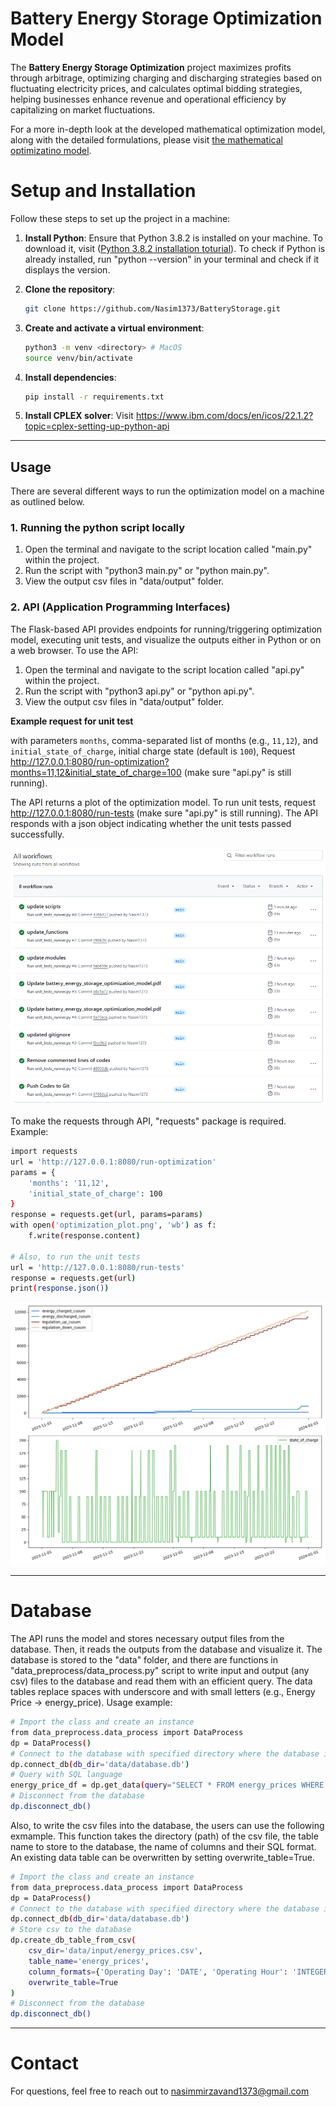 
# Battery Energy Storage Optimization Model

The **Battery Energy Storage Optimization** project maximizes profits through arbitrage, optimizing charging and discharging strategies based on fluctuating electricity prices, and calculates optimal bidding strategies, helping businesses enhance revenue and operational efficiency by capitalizing on market fluctuations.

For a more in-depth look at the developed mathematical optimization model, along with the detailed formulations, please visit [the mathematical optimizatino model](/documents/battery_energy_storage_optimization_model.pdf).

# Setup and Installation

Follow these steps to set up the project in a machine:


1. **Install Python**:
    Ensure that Python 3.8.2 is installed on your machine. To download it, visit ([Python 3.8.2 installation toturial](https://www.python.org/downloads/release/python-382/)). To check if Python is already installed, run "python --version" in your terminal and check if it displays the version.

2. **Clone the repository**:
    ```bash
    git clone https://github.com/Nasim1373/BatteryStorage.git
    ```

3. **Create and activate a virtual environment**:
    ```bash
    python3 -m venv <directory> # MacOS
    source venv/bin/activate
    ```

4. **Install dependencies**:
    ```bash
    pip install -r requirements.txt
    ```

5. **Install CPLEX solver**:
    Visit https://www.ibm.com/docs/en/icos/22.1.2?topic=cplex-setting-up-python-api

---

## Usage

There are several different ways to run the optimization model on a machine as outlined below.

### 1. Running the python script locally

1. Open the terminal and navigate to the script location called "main.py" within the project.
2. Run the script with "python3 main.py" or "python main.py".
3. View the output csv files in "data/output" folder.


### 2. API (Application Programming Interfaces)

The Flask-based API provides endpoints for running/triggering optimization model, executing unit tests, and visualize the outputs either in Python or on a web browser. To use the API:

1. Open the terminal and navigate to the script location called "api.py" within the project.
2. Run the script with "python3 api.py" or "python api.py".
3. View the output csv files in "data/output" folder.

**Example request for unit test**

with parameters `months`, comma-separated list of months (e.g., `11,12`), and `initial_state_of_charge`, initial charge state (default is `100`), Request http://127.0.0.1:8080/run-optimization?months=11,12&initial_state_of_charge=100 (make sure "api.py" is still running).

The API returns a plot of the optimization model. To run unit tests, request http://127.0.0.1:8080/run-tests (make sure "api.py" is still running). The API responds with a json object indicating whether the unit tests passed successfully.

![Alt text](documents/unit_test_screenshot.png)

To make the requests through API, "requests" package is required. Example:

```bash
import requests
url = 'http://127.0.0.1:8080/run-optimization'
params = {
    'months': '11,12',
    'initial_state_of_charge': 100
}
response = requests.get(url, params=params)
with open('optimization_plot.png', 'wb') as f:
    f.write(response.content)

# Also, to run the unit tests
url = 'http://127.0.0.1:8080/run-tests'
response = requests.get(url)
print(response.json())
```

![Alt text](documents/api_screenshot.png)


---

# Database
The API runs the model and stores necessary output files from the database. Then, it reads the outputs from the database and visualize it. The database is stored to the "data" folder, and there are functions in "data_preprocess/data_process.py" script to write input and output (any csv) files to the database and read them with an efficient query. The data tables replace spaces with underscore and with small letters (e.g., Energy Price -> energy_price). Usage example:

```bash
# Import the class and create an instance
from data_preprocess.data_process import DataProcess
dp = DataProcess()
# Connect to the database with specified directory where the database is stored
dp.connect_db(db_dir='data/database.db')
# Query with SQL language
energy_price_df = dp.get_data(query="SELECT * FROM energy_prices WHERE price IS NOT NULL AND operating_day BETWEEN '11/1/23' AND '11/30/23'")
# Disconnect from the database
dp.disconnect_db()
```

Also, to write the csv files into the database, the users can use the following exmample. This function takes the directory (path) of the csv file, the table name to store to the database, the name of columns and their SQL format. An existing data table can be overwritten by setting overwrite_table=True.

```bash
# Import the class and create an instance
from data_preprocess.data_process import DataProcess
dp = DataProcess()
# Connect to the database with specified directory where the database is stored
dp.connect_db(db_dir='data/database.db')
# Store csv to the database
dp.create_db_table_from_csv(
    csv_dir='data/input/energy_prices.csv',
    table_name='energy_prices',
    column_formats={'Operating Day': 'DATE', 'Operating Hour': 'INTEGER', 'Price': 'REAL'},
    overwrite_table=True
)
# Disconnect from the database
dp.disconnect_db()
```


---

# Contact

For questions, feel free to reach out to nasimmirzavand1373@gmail.com
